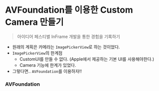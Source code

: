 # AVFoundation를 이용한 Custom Camera 만들기

> 아이디어 페스티벌 InFrame 개발을 통한 경험을 기록하기

- 원래의 계획은 카메라는 `ImagePickerView`로 하는 것이었다.
- `ImagePickerView`의 한계점
    - CustomUI를 만들 수 없다. (Apple에서 제공하는 기본 UI를 사용해야한다.)
    - Camera 기능에 한계가 있었다.
- 그렇다면.. `AVFoundation`를 이용하자!!

### AVFoundation
